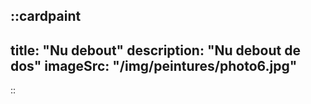 ::cardpaint
---
title: "Nu debout"
description: "Nu debout de dos"
imageSrc: "/img/peintures/photo6.jpg"
---
::
